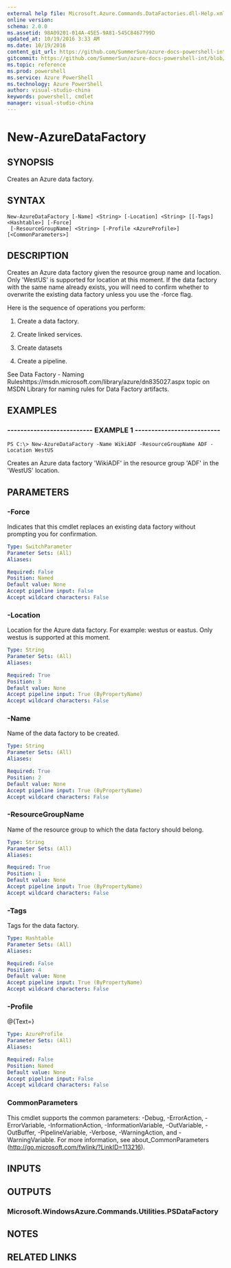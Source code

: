 ```yaml
---
external help file: Microsoft.Azure.Commands.DataFactories.dll-Help.xml
online version: 
schema: 2.0.0
ms.assetid: 98A09201-014A-45E5-9A81-545C8467799D
updated_at: 10/19/2016 3:33 AM
ms.date: 10/19/2016
content_git_url: https://github.com/SummerSun/azure-docs-powershell-int/blob/master/azureps-cmdlets-docs/ResourceManager/AzureRM.DataFactories/v0.9.8/New-AzureDataFactory.md
gitcommit: https://github.com/SummerSun/azure-docs-powershell-int/blob/c0d1e448da01261236e9ece01ca5c2a98effbf31/azureps-cmdlets-docs/ResourceManager/AzureRM.DataFactories/v0.9.8/New-AzureDataFactory.md
ms.topic: reference
ms.prod: powershell
ms.service: Azure PowerShell
ms.technology: Azure PowerShell
author: visual-studio-china
keywords: powershell, cmdlet
manager: visual-studio-china
---
```


# New-AzureDataFactory

## SYNOPSIS
Creates an Azure data factory.

## SYNTAX

```
New-AzureDataFactory [-Name] <String> [-Location] <String> [[-Tags] <Hashtable>] [-Force]
 [-ResourceGroupName] <String> [-Profile <AzureProfile>] [<CommonParameters>]
```

## DESCRIPTION
Creates an Azure data factory given the resource group name and location.
Only 'WestUS' is supported for location at this moment.
If the data factory with the same name already exists, you will need to confirm whether to overwrite the existing data factory unless you use the -force flag.

Here is the sequence of operations you perform:

1) Create a data factory.

2) Create linked services.

3) Create datasets

4) Create a pipeline.

See Data Factory - Naming Ruleshttps://msdn.microsoft.com/library/azure/dn835027.aspx topic on MSDN Library for naming rules for Data Factory artifacts.

## EXAMPLES

### -------------------------- EXAMPLE 1 --------------------------
```
PS C:\> New-AzureDataFactory -Name WikiADF -ResourceGroupName ADF -Location WestUS
```

Creates an Azure data factory 'WikiADF' in the resource group 'ADF' in the 'WestUS' location.

## PARAMETERS

### -Force
Indicates that this cmdlet replaces an existing data factory without prompting you for confirmation.

```yaml
Type: SwitchParameter
Parameter Sets: (All)
Aliases: 

Required: False
Position: Named
Default value: None
Accept pipeline input: False
Accept wildcard characters: False
```

### -Location
Location for the Azure data factory.
For example: westus or eastus.
Only westus is supported at this moment.

```yaml
Type: String
Parameter Sets: (All)
Aliases: 

Required: True
Position: 3
Default value: None
Accept pipeline input: True (ByPropertyName)
Accept wildcard characters: False
```

### -Name
Name of the data factory to be created.

```yaml
Type: String
Parameter Sets: (All)
Aliases: 

Required: True
Position: 2
Default value: None
Accept pipeline input: True (ByPropertyName)
Accept wildcard characters: False
```

### -ResourceGroupName
Name of the resource group to which the data factory should belong.

```yaml
Type: String
Parameter Sets: (All)
Aliases: 

Required: True
Position: 1
Default value: None
Accept pipeline input: True (ByPropertyName)
Accept wildcard characters: False
```

### -Tags
Tags for the data factory.

```yaml
Type: Hashtable
Parameter Sets: (All)
Aliases: 

Required: False
Position: 4
Default value: None
Accept pipeline input: True (ByPropertyName)
Accept wildcard characters: False
```

### -Profile
@{Text=}

```yaml
Type: AzureProfile
Parameter Sets: (All)
Aliases: 

Required: False
Position: Named
Default value: None
Accept pipeline input: False
Accept wildcard characters: False
```

### CommonParameters
This cmdlet supports the common parameters: -Debug, -ErrorAction, -ErrorVariable, -InformationAction, -InformationVariable, -OutVariable, -OutBuffer, -PipelineVariable, -Verbose, -WarningAction, and -WarningVariable. For more information, see about_CommonParameters (http://go.microsoft.com/fwlink/?LinkID=113216).

## INPUTS

## OUTPUTS

### Microsoft.WindowsAzure.Commands.Utilities.PSDataFactory

## NOTES

## RELATED LINKS



